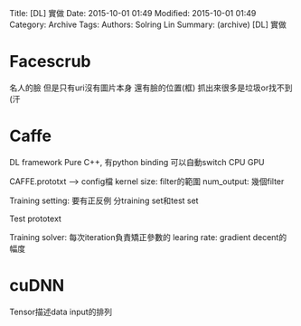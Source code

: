 Title: [DL] 實做
Date: 2015-10-01 01:49
Modified: 2015-10-01 01:49
Category: Archive
Tags: 
Authors: Solring Lin
Summary: (archive) [DL] 實做


# Facescrub
名人的臉
但是只有uri沒有圖片本身
還有臉的位置(框)
抓出來很多是垃圾or找不到(汗

# Caffe
DL framework
Pure C++, 有python binding
可以自動switch CPU GPU

CAFFE.prototxt --> config檔
kernel size: filter的範圍
num_output: 幾個filter

Training setting:
要有正反例
分training set和test set

Test prototext

Training solver:
每次iteration負責矯正參數的
learing rate: gradient decent的幅度  

# cuDNN
Tensor描述data input的排列



